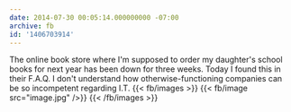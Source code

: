 ```yaml
---
date: 2014-07-30 00:05:14.000000000 -07:00
archive: fb
id: '1406703914'
---
```


The online book store where I'm supposed to order my daughter's school books for next year has been down for three weeks. Today I found this in their F.A.Q. I don't understand how otherwise-functioning companies can be so incompetent regarding I.T.
{{< fb/images >}}
{{< fb/image src="image.jpg" />}}
{{< /fb/images >}}

